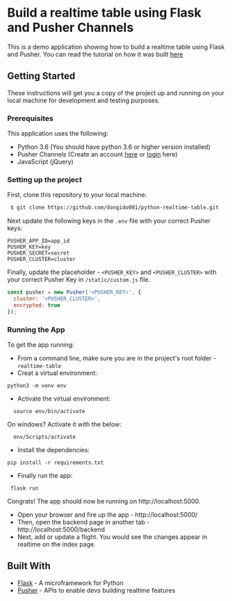 # Build a realtime table using Flask and Pusher Channels

This is a demo application showing how to build a realtime table using Flask and Pusher. You can read the tutorial on how it was built [here](https://pusher.com/tutorials/)

## Getting Started

These instructions will get you a copy of the project up and running on your local machine for development and testing purposes.

### Prerequisites

This application uses the following:

 - Python 3.6 (You should have python 3.6 or higher version installed)
 - Pusher Channels (Create an account [here](https://dashboard.pusher.com/accounts/sign_up) or [login](https://dashboard.pusher.com/accounts/sign_in) here)
 - JavaScript (jQuery)

### Setting up the project

First, clone this repository to your local machine:

```sh
 $ git clone https://github.com/dongido001/python-realtime-table.git
```

 Next update the following keys in the `.env` file with your correct Pusher keys:
  ```
  PUSHER_APP_ID=app_id
  PUSHER_KEY=key
  PUSHER_SECRET=secret
  PUSHER_CLUSTER=cluster
  ```

  Finally, update the placeholder - `<PUSHER_KEY>` and `<PUSHER_CLUSTER>` with your correct Pusher Key in `/static/custom.js` file.

  ```javascript
  const pusher = new Pusher('<PUSHER_KEY>', {
    cluster: '<PUSHER_CLUSTER>',
    encrypted: true
});
```

### Running the App

To get the app running:

 - From a command line, make sure you are in the project's root folder - `realtime-table`
 - Creat a virtual environment:
 ```
 python3 -m venv env
 ```
 - Activate the virtual environment:
 ```
   source env/bin/activate
 ```
 On windows? Activate it with the below:
 ```
   env/Scripts/activate
 ```

 - Install the dependencies:
 ```
 pip install -r requirements.txt
 ```

 - Finally run the app:
 ```
  flask run
 ```

 Congrats! The app should now be running on http://localhost:5000.


- Open your browser and fire up the app - http://localhost:5000/
- Then, open the backend page in another tab - http://localhost:5000/backend
- Next, add or update a flight. You would see the changes appear in realtime on the index page. 

## Built With

* [Flask](http://flask.pocoo.org/) - A microframework for Python
* [Pusher](https://pusher.com/) - APIs to enable devs building realtime features
